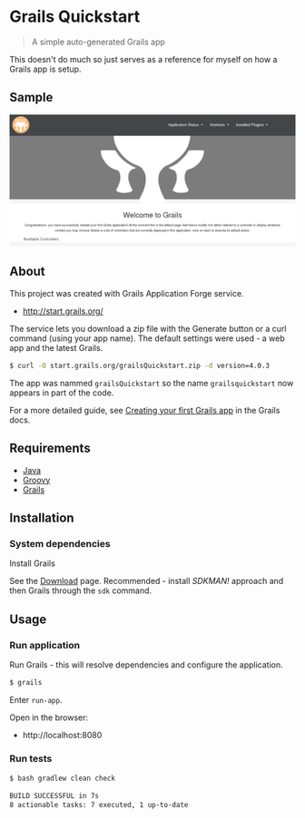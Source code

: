 # Grails Quickstart
> A simple auto-generated Grails app

This doesn't do much so just serves as a reference for myself on how a Grails app is setup.


## Sample

![sample](sample.png)


## About

This project was created with Grails Application Forge service.

- http://start.grails.org/

The service lets you download a zip file with the Generate button or a curl command (using your app name). The default settings were used - a web app and the latest Grails.

```sh
$ curl -O start.grails.org/grailsQuickstart.zip -d version=4.0.3
```

The app was nammed `grailsQuickstart` so the name `grailsquickstart` now appears in part of the code.

For a more detailed guide, see [Creating your first Grails app](https://guides.grails.org/creating-your-first-grails-app/guide/index.html) in the Grails docs.


## Requirements

- [Java](https://java.com)
- [Groovy](groovy-lang.orgx)
- [Grails](https://grails.org)


## Installation

### System dependencies

Install Grails

See the [Download](https://grails.org/download.html) page. Recommended - install _SDKMAN!_ approach and then Grails through the `sdk` command.


## Usage


### Run application

Run Grails - this will resolve dependencies and configure the application.

```sh
$ grails
```

Enter `run-app`.

Open in the browser:

- http://localhost:8080


### Run tests

```sh
$ bash gradlew clean check
```

```
BUILD SUCCESSFUL in 7s
8 actionable tasks: 7 executed, 1 up-to-date
```
